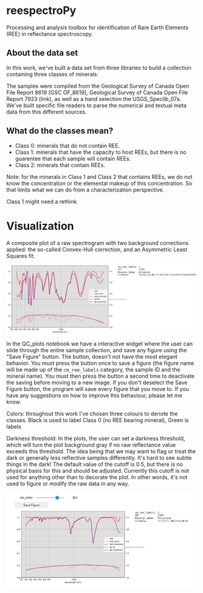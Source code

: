 # reespectroPy
Processing and analysis toolbox for identification of Rare Earth Elements (REE) in reflectance spectroscopy.

## About the data set

In this work, we've built a data set from three libraries to build a collection containing three classes of minerals:



The samples were compiled from the Geological Survey of Canada Open File Report 8619 [GSC OF_8619], Geological Survey of Canada Open File Report 7923 (link), as well as a hand selection the USGS_Speclib_07a. We've built specific file readers to parse the numerical and textual meta data from this different sources.

## What do the classes mean?

- Class 0: minerals that do not contain REE.
- Class 1: minerals that have the capacity to host REEs, but there is no guarentee that each sample will contain REEs.
- Class 2: minerals that contain REEs.

Note: for the minerals in Class 1 and Class 2 that contains REEs, we do not know the concentration or the elemental makeup of this concentration. So that limits what we can do from a characterization perspective. 

Class 1 might need a rethink.

# Visualization

A composite plot of a raw spectrogram with two background corrections applied: the so-called Convex-Hull correction, and an Asymmetric Least Squares fit.

![Example of sample 2399 (Allanite)](/images/2399_allanite.png)

In the QC_plots notebook we have a interactive widget where the user can slide through the entire sample collection, and save any figure using the "Save Figure" button. The button, doesn't not have the most elegant behavior. You must press the button once to save a figure (the figure name will be made up of the `cm_ree_labels` category, the sample ID and the mineral name). You must then press the button a second time to deactivate the saving before moving to a new image. If you don't deselect the Save Figure button, the program will save every figure that you move to. If you have any suggestions on how to improve this behaviour, please let me know.

Colors: throughout this work I've chosen three colours to denote the classes. Black is used to label Class 0 (no REE bearing mineral), Green is labels

Darkness threshold: In the plots, the user can set a darkness threshold, which will turn the plot background gray if no raw reflectance value exceeds this threshold. The idea being that we may want to flag or treat the dark or generally less reflective samples differently. It's hard to see subtle things in the dark! The default value of the cutoff is 0.5, but there is no physical basis for this and should be adjusted. Currently this cutoff is not used for anything other than to decorate the plot. In other words, it's not used to figure or modify the raw data in any way.


![Example of sample 2104 (Polycrase)](/images/2104_polycrase.png)
